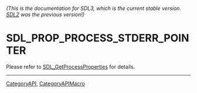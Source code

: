 ###### (This is the documentation for SDL3, which is the current stable version. [SDL2](https://wiki.libsdl.org/SDL2/) was the previous version!)
# SDL_PROP_PROCESS_STDERR_POINTER

Please refer to [SDL_GetProcessProperties](SDL_GetProcessProperties) for details.

----
[CategoryAPI](CategoryAPI), [CategoryAPIMacro](CategoryAPIMacro)

